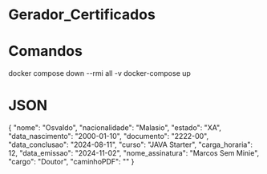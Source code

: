 # Gerador_Certificados

<h1> Comandos </h1>
docker compose down --rmi all -v
docker-compose up


<h1>JSON</h1>
{
    "nome": "Osvaldo",
    "nacionalidade": "Malasio",
    "estado": "XA",
    "data_nascimento": "2000-01-10",
    "documento": "2222-00",
    "data_conclusao": "2024-08-11",
    "curso": "JAVA Starter",
    "carga_horaria": 12,
    "data_emissao": "2024-11-02",
    "nome_assinatura": "Marcos Sem Minie",
    "cargo": "Doutor",
    "caminhoPDF": ""
}
